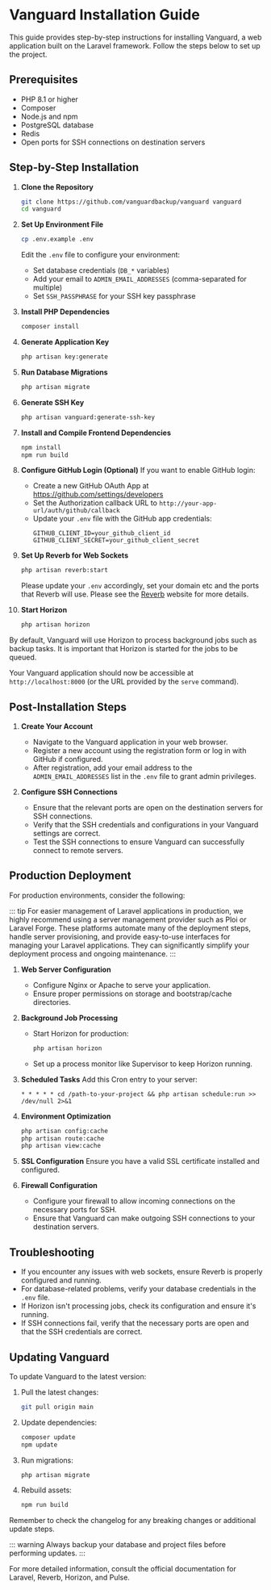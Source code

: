 # Vanguard Installation Guide

This guide provides step-by-step instructions for installing Vanguard, a web application built on the Laravel framework. Follow the steps below to set up the project.


## Prerequisites

- PHP 8.1 or higher
- Composer
- Node.js and npm
- PostgreSQL database
- Redis
- Open ports for SSH connections on destination servers

## Step-by-Step Installation

1. **Clone the Repository**
   ```bash
   git clone https://github.com/vanguardbackup/vanguard vanguard
   cd vanguard
   ```
2. **Set Up Environment File**
   ```bash
   cp .env.example .env
   ```
   Edit the `.env` file to configure your environment:
   - Set database credentials (`DB_*` variables)
   - Add your email to `ADMIN_EMAIL_ADDRESSES` (comma-separated for multiple)
   - Set `SSH_PASSPHRASE` for your SSH key passphrase

3. **Install PHP Dependencies**
   ```bash
   composer install
   ```
   
4. **Generate Application Key**
   ```bash
   php artisan key:generate
   ```

5. **Run Database Migrations**
   ```bash
   php artisan migrate
   ```

6. **Generate SSH Key**
   ```bash
   php artisan vanguard:generate-ssh-key
   ```

7. **Install and Compile Frontend Dependencies**
   ```bash
   npm install
   npm run build
   ```

8. **Configure GitHub Login (Optional)**
   If you want to enable GitHub login:
   - Create a new GitHub OAuth App at https://github.com/settings/developers
   - Set the Authorization callback URL to `http://your-app-url/auth/github/callback`
   - Update your `.env` file with the GitHub app credentials:
     ```
     GITHUB_CLIENT_ID=your_github_client_id
     GITHUB_CLIENT_SECRET=your_github_client_secret
     ```
     
9. **Set Up Reverb for Web Sockets**
    ```bash
    php artisan reverb:start
    ```
   Please update your `.env` accordingly, set your domain etc and the ports that Reverb will use. Please see the [Reverb](https://reverb.laravel.com/) website for more details. 

10. **Start Horizon**
    ```bash
    php artisan horizon
    ```
By default, Vanguard will use Horizon to process background jobs such as backup tasks. It is important that Horizon is started for the jobs to be queued.

Your Vanguard application should now be accessible at `http://localhost:8000` (or the URL provided by the `serve` command).

## Post-Installation Steps

1. **Create Your Account**
   - Navigate to the Vanguard application in your web browser.
   - Register a new account using the registration form or log in with GitHub if configured.
   - After registration, add your email address to the `ADMIN_EMAIL_ADDRESSES` list in the `.env` file to grant admin privileges.

2. **Configure SSH Connections**
   - Ensure that the relevant ports are open on the destination servers for SSH connections.
   - Verify that the SSH credentials and configurations in your Vanguard settings are correct.
   - Test the SSH connections to ensure Vanguard can successfully connect to remote servers.

## Production Deployment

For production environments, consider the following:

::: tip
For easier management of Laravel applications in production, we highly recommend using a server management provider such as Ploi or Laravel Forge. These platforms automate many of the deployment steps, handle server provisioning, and provide easy-to-use interfaces for managing your Laravel applications. They can significantly simplify your deployment process and ongoing maintenance.
:::

1. **Web Server Configuration**
   - Configure Nginx or Apache to serve your application.
   - Ensure proper permissions on storage and bootstrap/cache directories.

2. **Background Job Processing**
   - Start Horizon for production:
     ```bash
     php artisan horizon
     ```
   - Set up a process monitor like Supervisor to keep Horizon running.

3. **Scheduled Tasks**
   Add this Cron entry to your server:
   ```
   * * * * * cd /path-to-your-project && php artisan schedule:run >> /dev/null 2>&1
   ```

4. **Environment Optimization**
   ```bash
   php artisan config:cache
   php artisan route:cache
   php artisan view:cache
   ```

5. **SSL Configuration**
   Ensure you have a valid SSL certificate installed and configured.

6. **Firewall Configuration**
   - Configure your firewall to allow incoming connections on the necessary ports for SSH.
   - Ensure that Vanguard can make outgoing SSH connections to your destination servers.

## Troubleshooting

- If you encounter any issues with web sockets, ensure Reverb is properly configured and running.
- For database-related problems, verify your database credentials in the `.env` file.
- If Horizon isn't processing jobs, check its configuration and ensure it's running.
- If SSH connections fail, verify that the necessary ports are open and that the SSH credentials are correct.

## Updating Vanguard

To update Vanguard to the latest version:

1. Pull the latest changes:
   ```bash
   git pull origin main
   ```
2. Update dependencies:
   ```bash
   composer update
   npm update
   ```
3. Run migrations:
   ```bash
   php artisan migrate
   ```
4. Rebuild assets:
   ```bash
   npm run build
   ```

Remember to check the changelog for any breaking changes or additional update steps.

::: warning
Always backup your database and project files before performing updates.
:::

For more detailed information, consult the official documentation for Laravel, Reverb, Horizon, and Pulse.